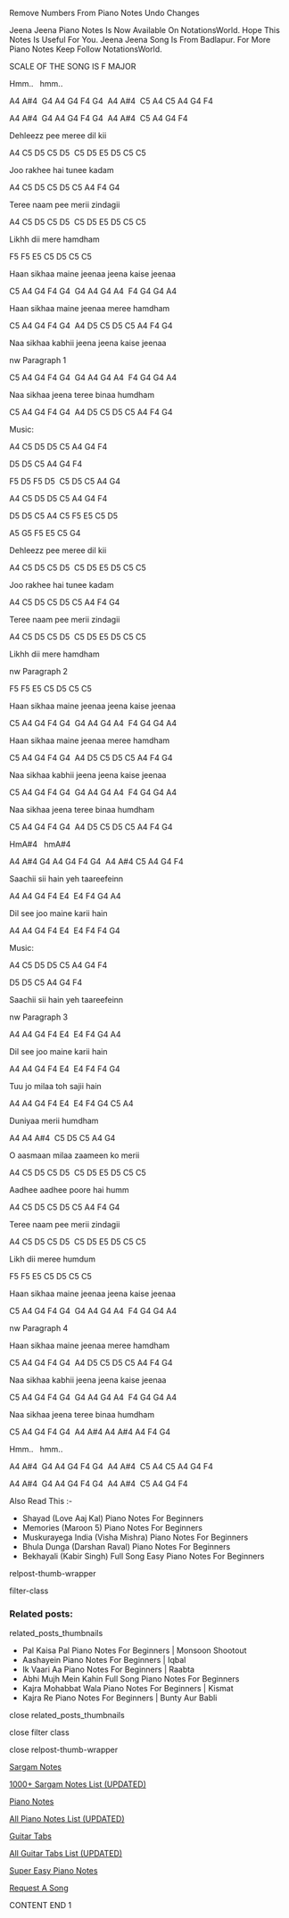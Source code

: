 
Remove Numbers From Piano Notes
Undo Changes

Jeena Jeena Piano Notes Is Now Available On NotationsWorld. Hope This Notes Is Useful For You. Jeena Jeena Song Is From Badlapur. For More Piano Notes Keep Follow NotationsWorld.

SCALE OF THE SONG IS F MAJOR

Hmm..   hmm..

A4 A#4  G4 A4 G4 F4 G4  A4 A#4  C5 A4 C5 A4 G4 F4

A4 A#4  G4 A4 G4 F4 G4  A4 A#4  C5 A4 G4 F4

Dehleezz pee meree dil kii

A4 C5 D5 C5 D5  C5 D5 E5 D5 C5 C5

Joo rakhee hai tunee kadam

A4 C5 D5 C5 D5 C5 A4 F4 G4

Teree naam pee merii zindagii

A4 C5 D5 C5 D5  C5 D5 E5 D5 C5 C5

Likhh dii mere hamdham

F5 F5 E5 C5 D5 C5 C5

Haan sikhaa maine jeenaa jeena kaise jeenaa

C5 A4 G4 F4 G4  G4 A4 G4 A4  F4 G4 G4 A4

Haan sikhaa maine jeenaa meree hamdham

C5 A4 G4 F4 G4  A4 D5 C5 D5 C5 A4 F4 G4

Naa sikhaa kabhii jeena jeena kaise jeenaa

nw Paragraph 1

C5 A4 G4 F4 G4  G4 A4 G4 A4  F4 G4 G4 A4

Naa sikhaa jeena teree binaa humdham

C5 A4 G4 F4 G4  A4 D5 C5 D5 C5 A4 F4 G4

Music:

A4 C5 D5 D5 C5 A4 G4 F4

D5 D5 C5 A4 G4 F4

F5 D5 F5 D5  C5 D5 C5 A4 G4

A4 C5 D5 D5 C5 A4 G4 F4

D5 D5 C5 A4 C5 F5 E5 C5 D5

A5 G5 F5 E5 C5 G4

Dehleezz pee meree dil kii

A4 C5 D5 C5 D5  C5 D5 E5 D5 C5 C5

Joo rakhee hai tunee kadam

A4 C5 D5 C5 D5 C5 A4 F4 G4

Teree naam pee merii zindagii

A4 C5 D5 C5 D5  C5 D5 E5 D5 C5 C5

Likhh dii mere hamdham

nw Paragraph 2

F5 F5 E5 C5 D5 C5 C5

Haan sikhaa maine jeenaa jeena kaise jeenaa

C5 A4 G4 F4 G4  G4 A4 G4 A4  F4 G4 G4 A4

Haan sikhaa maine jeenaa meree hamdham

C5 A4 G4 F4 G4  A4 D5 C5 D5 C5 A4 F4 G4

Naa sikhaa kabhii jeena jeena kaise jeenaa

C5 A4 G4 F4 G4  G4 A4 G4 A4  F4 G4 G4 A4

Naa sikhaa jeena teree binaa humdham

C5 A4 G4 F4 G4  A4 D5 C5 D5 C5 A4 F4 G4

HmA#4   hmA#4

A4 A#4 G4 A4 G4 F4 G4  A4 A#4 C5 A4 G4 F4

Saachii sii hain yeh taareefeinn

A4 A4 G4 F4 E4  E4 F4 G4 A4

Dil see joo maine karii hain

A4 A4 G4 F4 E4  E4 F4 F4 G4

Music:

A4 C5 D5 D5 C5 A4 G4 F4

D5 D5 C5 A4 G4 F4

Saachii sii hain yeh taareefeinn

nw Paragraph 3

A4 A4 G4 F4 E4  E4 F4 G4 A4

Dil see joo maine karii hain

A4 A4 G4 F4 E4  E4 F4 F4 G4

Tuu jo milaa toh sajii hain

A4 A4 G4 F4 E4  E4 F4 G4 C5 A4

Duniyaa merii humdham

A4 A4 A#4  C5 D5 C5 A4 G4

O aasmaan milaa zaameen ko merii

A4 C5 D5 C5 D5  C5 D5 E5 D5 C5 C5

Aadhee aadhee poore hai humm

A4 C5 D5 C5 D5 C5 A4 F4 G4

Teree naam pee merii zindagii

A4 C5 D5 C5 D5  C5 D5 E5 D5 C5 C5

Likh dii meree humdum

F5 F5 E5 C5 D5 C5 C5

Haan sikhaa maine jeenaa jeena kaise jeenaa

C5 A4 G4 F4 G4  G4 A4 G4 A4  F4 G4 G4 A4

nw Paragraph 4

Haan sikhaa maine jeenaa meree hamdham

C5 A4 G4 F4 G4  A4 D5 C5 D5 C5 A4 F4 G4

Naa sikhaa kabhii jeena jeena kaise jeenaa

C5 A4 G4 F4 G4  G4 A4 G4 A4  F4 G4 G4 A4

Naa sikhaa jeena teree binaa humdham

C5 A4 G4 F4 G4  A4 A#4 A4 A#4 A4 F4 G4

Hmm..   hmm..

A4 A#4  G4 A4 G4 F4 G4  A4 A#4  C5 A4 C5 A4 G4 F4

A4 A#4  G4 A4 G4 F4 G4  A4 A#4  C5 A4 G4 F4

Also Read This :-

* Shayad (Love Aaj Kal) Piano Notes For Beginners
* Memories (Maroon 5) Piano Notes For Beginners
* Muskurayega India (Visha Mishra) Piano Notes For Beginners
* Bhula Dunga (Darshan Raval) Piano Notes For Beginners
* Bekhayali (Kabir Singh) Full Song Easy Piano Notes For Beginners

relpost-thumb-wrapper

filter-class

### Related posts:

related_posts_thumbnails

* Pal Kaisa Pal Piano Notes For Beginners | Monsoon Shootout
* Aashayein Piano Notes For Beginners | Iqbal
* Ik Vaari Aa Piano Notes For Beginners | Raabta
* Abhi Mujh Mein Kahin Full Song Piano Notes For Beginners
* Kajra Mohabbat Wala Piano Notes For Beginners | Kismat
* Kajra Re Piano Notes For Beginners | Bunty Aur Babli

close related_posts_thumbnails

close filter class

close relpost-thumb-wrapper

[Sargam Notes](https://www.notationsworld.com/sargam-notes.html)

[1000+ Sargam Notes List (UPDATED)](https://www.notationsworld.com/all-songs-list-sargam-notes.html)

[Piano Notes](https://www.notationsworld.com/piano-notes.html)

[All Piano Notes List (UPDATED)](https://www.notationsworld.com/all-songs-list-piano-notes.html)

[Guitar Tabs](https://www.notationsworld.com/guitar-tabs.html)

[All Guitar Tabs List (UPDATED)](https://www.notationsworld.com/all-songs-list-guitar-tabs.html)

[Super Easy Piano Notes](https://studywall.in/)

[Request A Song](https://www.notationsworld.com/request-a-song.html)

CONTENT END 1

